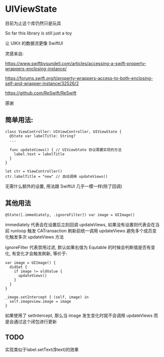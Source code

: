 # UIViewState

目前为止这个库仍然只是玩具

So far this library is still just a toy

让 UIKit 的数据流更像 SwiftUI

灵感来自: 

https://www.swiftbysundell.com/articles/accessing-a-swift-property-wrappers-enclosing-instance/

https://forums.swift.org/t/property-wrappers-access-to-both-enclosing-self-and-wrapper-instance/32526/2

https://github.com/ReSwift/ReSwift

感谢

## 简单用法:

```
class ViewController: UIViewController, UIViewState {
  @State var labelTitle: String?
  ...
  
  func updateViews() { // UIViewState 协议需要实现的方法
    label.text = labelTitle
  }
}

let ctr = ViewController()
ctr.labelTitle = "new" // 自动调用 updateViews()
```

无需什么额外的设置, 用法跟 SwiftUI 几乎一模一样(除了回调)

## 其他用法
```
@State([.immediately, .ignoreFilter]) var image = UIImage()
```
immediately 代表会在设置后立刻回调 updateViews, 如果没有设置则代表会在当前 runloop 触发 CATransaction 刷新前统一调用 updateViews 避免多个成员变化触发多次 updateViews 方法

ignoreFilter 代表禁用过滤, 默认如果右值为 Equtable 的时候会判断值是否有变化, 有变化才会触发刷新, 等价于:
```
var image = UIImage() {
  didSet {
    if image != oldValue {
      updateViews()
    }
  }
}
```

```
_image.setIntercept { (self, image) in
  self.imageview.image = image
}
```
如果使用了 setIntercept, 那么当 image 发生变化时就不会调用 updateViews 而是会通过这个闭包进行更新

## TODO
实现类似于label.setText($text)的效果
